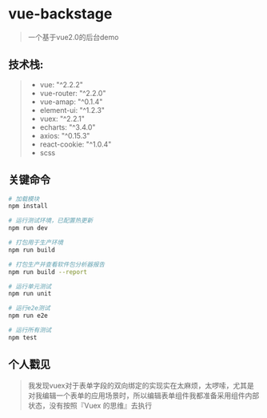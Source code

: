 # vue-backstage

> 一个基于vue2.0的后台demo

## 技术栈:
> * vue: "^2.2.2"
> * vue-router: "^2.2.0"
> * vue-amap: "^0.1.4"
> * element-ui: "^1.2.3"
> * vuex: "^2.2.1"
> * echarts: "^3.4.0"
> * axios: "^0.15.3"
> * react-cookie: "^1.0.4"
> * scss

## 关键命令

``` bash
# 加载模块
npm install

# 运行测试环境，已配置热更新
npm run dev

# 打包用于生产环境
npm run build

# 打包生产并查看软件包分析器报告
npm run build --report

# 运行单元测试
npm run unit

# 运行e2e测试
npm run e2e

# 运行所有测试
npm test
```

## 个人戳见
> 我发现vuex对于表单字段的双向绑定的实现实在太麻烦，太啰嗦，尤其是对我编辑一个表单的应用场景时，所以编辑表单组件我都准备采用组件内部状态，没有按照『Vuex 的思维』去执行
